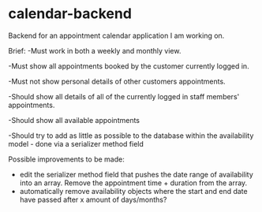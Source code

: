 # calendar-backend
Backend for an appointment calendar application I am working on.


Brief:
-Must work in both a weekly and monthly view.

-Must show all appointments booked by the customer currently logged in.

-Must not show personal details of other customers appointments.

-Should show all details of all of the currently logged in staff members' appointments.

-Should show all available appointments

-Should try to add as little as possible to the database within the availability model - done via a serializer method field



Possible improvements to be made:
- edit the serializer method field that pushes the date range of availability into an array. Remove the appointment time + duration from the array.
- automatically remove availability objects where the start and end date have passed after x amount of days/months?
